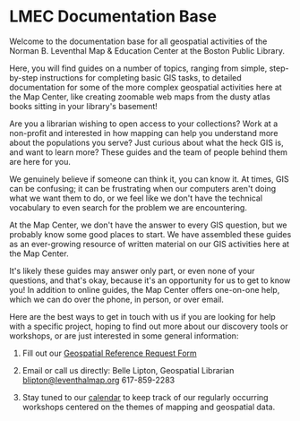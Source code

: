 # LMEC Documentation Base

Welcome to the documentation base for all geospatial activities of the Norman B. Leventhal Map & Education Center at the Boston Public Library. 

Here, you will find guides on a number of topics, ranging from simple, step-by-step instructions for completing basic GIS tasks, to detailed
documentation for some of the more complex geospatial activities here at the Map Center, like creating zoomable web
maps from the dusty atlas books sitting in your library's basement! 

Are you a librarian wishing to open access to your collections?
Work at a non-profit and interested in how mapping can help you understand more about the populations you serve?
Just curious about what the heck GIS is, and want to learn more? These guides and the team of people behind them are here for you.

We genuinely believe if someone can think it, you can know it. At times, GIS can be confusing; it can be
frustrating when our computers aren't doing what we want them to do, or we feel like we don't have the 
technical vocabulary to even search for the problem we are encountering. 


At the Map Center, we don't have the answer to every GIS question, but we probably know some good places to start. 
We have assembled these guides as an ever-growing resource of written material on our GIS activities here at the 
Map Center. 

It's likely these guides may answer only part, or even none of your questions, and that's okay, because
it's an opportunity for us to get to know you! In addition to online guides, the Map Center offers one-on-one
help, which we can do over the phone, in person, or over email. 

Here are the best ways to get in touch with us if you are looking for help with a specific project, hoping to find out more
about our discovery tools or workshops, or are just interested in some general information:

1. Fill out our [Geospatial Reference Request Form](https://www.leventhalmap.org/research/geospatial-data/ "Geospatial Reference Request Form.")

2. Email or call us directly: 
Belle Lipton, Geospatial Librarian 
blipton@leventhalmap.org 
617-859-2283 

3. Stay tuned to our [calendar](https://www.leventhalmap.org/calendar "calendar") to keep track of our regularly occurring workshops centered on the themes of mapping and geospatial data. 

